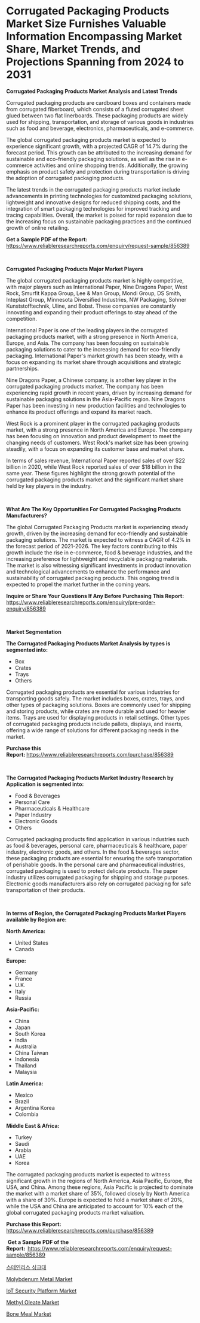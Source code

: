 <p><h1>Corrugated Packaging Products Market Size Furnishes Valuable Information Encompassing Market Share, Market Trends, and Projections Spanning from 2024 to 2031</h1></p><p><strong>Corrugated Packaging Products Market Analysis and Latest Trends</strong></p>
<p><p>Corrugated packaging products are cardboard boxes and containers made from corrugated fiberboard, which consists of a fluted corrugated sheet glued between two flat linerboards. These packaging products are widely used for shipping, transportation, and storage of various goods in industries such as food and beverage, electronics, pharmaceuticals, and e-commerce.</p><p>The global corrugated packaging products market is expected to experience significant growth, with a projected CAGR of 14.7% during the forecast period. This growth can be attributed to the increasing demand for sustainable and eco-friendly packaging solutions, as well as the rise in e-commerce activities and online shopping trends. Additionally, the growing emphasis on product safety and protection during transportation is driving the adoption of corrugated packaging products.</p><p>The latest trends in the corrugated packaging products market include advancements in printing technologies for customized packaging solutions, lightweight and innovative designs for reduced shipping costs, and the integration of smart packaging technologies for improved tracking and tracing capabilities. Overall, the market is poised for rapid expansion due to the increasing focus on sustainable packaging practices and the continued growth of online retailing.</p></p>
<p><strong>Get a Sample PDF of the Report:&nbsp;</strong> <a href="https://www.reliableresearchreports.com/enquiry/request-sample/856389">https://www.reliableresearchreports.com/enquiry/request-sample/856389</a></p>
<p>&nbsp;</p>
<p><strong>Corrugated Packaging Products Major Market Players</strong></p>
<p><p>The global corrugated packaging products market is highly competitive, with major players such as International Paper, Nine Dragons Paper, West Rock, Smurfit Kappa Group, Lee & Man Group, Mondi Group, DS Smith, Inteplast Group, Minnesota Diversified Industries, NW Packaging, Sohner Kunststofftechnik, Uline, and Bobst. These companies are constantly innovating and expanding their product offerings to stay ahead of the competition.</p><p>International Paper is one of the leading players in the corrugated packaging products market, with a strong presence in North America, Europe, and Asia. The company has been focusing on sustainable packaging solutions to cater to the increasing demand for eco-friendly packaging. International Paper's market growth has been steady, with a focus on expanding its market share through acquisitions and strategic partnerships.</p><p>Nine Dragons Paper, a Chinese company, is another key player in the corrugated packaging products market. The company has been experiencing rapid growth in recent years, driven by increasing demand for sustainable packaging solutions in the Asia-Pacific region. Nine Dragons Paper has been investing in new production facilities and technologies to enhance its product offerings and expand its market reach.</p><p>West Rock is a prominent player in the corrugated packaging products market, with a strong presence in North America and Europe. The company has been focusing on innovation and product development to meet the changing needs of customers. West Rock's market size has been growing steadily, with a focus on expanding its customer base and market share.</p><p>In terms of sales revenue, International Paper reported sales of over $22 billion in 2020, while West Rock reported sales of over $18 billion in the same year. These figures highlight the strong growth potential of the corrugated packaging products market and the significant market share held by key players in the industry.</p></p>
<p>&nbsp;</p>
<p><strong>What Are The Key Opportunities For Corrugated Packaging Products Manufacturers?</strong></p>
<p><p>The global Corrugated Packaging Products market is experiencing steady growth, driven by the increasing demand for eco-friendly and sustainable packaging solutions. The market is expected to witness a CAGR of 4.2% in the forecast period of 2021-2026. The key factors contributing to this growth include the rise in e-commerce, food & beverage industries, and the increasing preference for lightweight and recyclable packaging materials. The market is also witnessing significant investments in product innovation and technological advancements to enhance the performance and sustainability of corrugated packaging products. This ongoing trend is expected to propel the market further in the coming years.</p></p>
<p><strong>Inquire or Share Your Questions If Any Before Purchasing This Report:</strong> <a href="https://www.reliableresearchreports.com/enquiry/pre-order-enquiry/856389">https://www.reliableresearchreports.com/enquiry/pre-order-enquiry/856389</a></p>
<p>&nbsp;</p>
<p><strong>Market Segmentation</strong></p>
<p><strong>The Corrugated Packaging Products Market Analysis by types is segmented into:</strong></p>
<p><ul><li>Box</li><li>Crates</li><li>Trays</li><li>Others</li></ul></p>
<p><p>Corrugated packaging products are essential for various industries for transporting goods safely. The market includes boxes, crates, trays, and other types of packaging solutions. Boxes are commonly used for shipping and storing products, while crates are more durable and used for heavier items. Trays are used for displaying products in retail settings. Other types of corrugated packaging products include pallets, displays, and inserts, offering a wide range of solutions for different packaging needs in the market.</p></p>
<p><strong>Purchase this Report:&nbsp;</strong><a href="https://www.reliableresearchreports.com/purchase/856389">https://www.reliableresearchreports.com/purchase/856389</a></p>
<p>&nbsp;</p>
<p><strong>The Corrugated Packaging Products Market Industry Research by Application is segmented into:</strong></p>
<p><ul><li>Food & Beverages</li><li>Personal Care</li><li>Pharmaceuticals & Healthcare</li><li>Paper Industry</li><li>Electronic Goods</li><li>Others</li></ul></p>
<p><p>Corrugated packaging products find application in various industries such as food & beverages, personal care, pharmaceuticals & healthcare, paper industry, electronic goods, and others. In the food & beverages sector, these packaging products are essential for ensuring the safe transportation of perishable goods. In the personal care and pharmaceutical industries, corrugated packaging is used to protect delicate products. The paper industry utilizes corrugated packaging for shipping and storage purposes. Electronic goods manufacturers also rely on corrugated packaging for safe transportation of their products.</p></p>
<p>&nbsp;</p>
<p><strong>In terms of Region, the Corrugated Packaging Products Market Players available by Region are:</strong></p>
<p>
    <p> <strong> North America: </strong>
        <ul>
            <li>United States</li>
            <li>Canada</li>
        </ul>
        </p> 
    <p> <strong> Europe: </strong>
        <ul>
            <li>Germany</li>
            <li>France</li>
            <li>U.K.</li>
            <li>Italy</li>
            <li>Russia</li>
        </ul>
        </p> 
    <p> <strong> Asia-Pacific: </strong>
        <ul>
            <li>China</li>
            <li>Japan</li>
            <li>South Korea</li>
            <li>India</li>
            <li>Australia</li>
            <li>China Taiwan</li>
            <li>Indonesia</li>
            <li>Thailand</li>
            <li>Malaysia</li>
        </ul>
        </p> 
    <p> <strong> Latin America: </strong>
        <ul>
            <li>Mexico</li>
            <li>Brazil</li>
            <li>Argentina Korea</li>
            <li>Colombia</li>
        </ul>
        </p> 
    <p> <strong> Middle East & Africa: </strong>
        <ul>
            <li>Turkey</li>
            <li>Saudi</li>
            <li>Arabia</li>
            <li>UAE</li>
            <li>Korea</li>
        </ul>
    </p>
    </p>
<p><p>The corrugated packaging products market is expected to witness significant growth in the regions of North America, Asia Pacific, Europe, the USA, and China. Among these regions, Asia Pacific is projected to dominate the market with a market share of 35%, followed closely by North America with a share of 30%. Europe is expected to hold a market share of 20%, while the USA and China are anticipated to account for 10% each of the global corrugated packaging products market valuation.</p></p>
<p><strong>Purchase this Report: </strong><a href="https://www.reliableresearchreports.com/purchase/856389">https://www.reliableresearchreports.com/purchase/856389</a></p>
<p>&nbsp;<strong>Get a Sample PDF of the Report:&nbsp;&nbsp;</strong><a href="https://www.reliableresearchreports.com/enquiry/request-sample/856389">https://www.reliableresearchreports.com/enquiry/request-sample/856389</a></p>
<p><strong></strong></p>
<p><p><a href="https://github.com/nuekbpymrrz5/Market-Research-Report-List-1/blob/main/5080965190407.md">스테인리스 싱크대</a></p><p><a href="https://sulfuric-clavicle-d39.notion.site/Molybdenum-Metal-Market-Analysis-and-Market-Size-Global-Industry-Overview-Market-Segmentation-and--a4fb5302182a4c2f98bbba36329ce7d9">Molybdenum Metal Market</a></p><p><a href="https://issuu.com/reportprime-2/docs/iot-security-platform-market-size-2030.pptx">IoT Security Platform Market</a></p><p><a href="https://view.publitas.com/reportprime-1/methyl-oleate-market-size-growth-and-forecast-from-2023-2030/">Methyl Oleate Market</a></p><p><a href="https://github.com/castoriffic/Market-Research-Report-List-3/blob/main/bone-meal-market.md">Bone Meal Market</a></p></p>